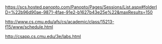 https://scs.hosted.panopto.com/Panopto/Pages/Sessions/List.aspx#folderID=%22b96d90ae-9871-4fae-91e2-b1627b43e25e%22&maxResults=150

http://www.cs.cmu.edu/afs/cs/academic/class/15213-f15/www/schedule.html


http://csapp.cs.cmu.edu/3e/labs.html
